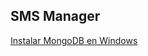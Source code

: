 ## SMS Manager ##

[Instalar MongoDB en Windows](http://paulomcnally.com/polin/videotutoriales!instalar-mongodb-en-windows&id=23)
